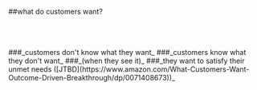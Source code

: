 <!-- .slide: data-background="resources/footer.svg" data-background-size="contain" data-background-position="bottom"  -->

##what do customers want?

<br/>
<br/>
<br/>
###_customers don't know what they want_ <!-- .element: class="fragment"; style="color:maroon" -->
###_customers know what they don't want_ <!-- .element: class="fragment"; style="color:maroon" -->
###_(when they see it)_ <!-- .element: class="fragment"; style="color:maroon" -->
###_they want to satisfy their unmet needs ([JTBD](https://www.amazon.com/What-Customers-Want-Outcome-Driven-Breakthrough/dp/0071408673))_ <!-- .element: class="fragment"; style="color:maroon" -->

<br/>
<br/>
<br/>
<br/>
<br/>
<br/>
<br/>
<br/>
<br/>
<br/>
<br/>
<br/>
<br/>
<br/>
<br/>
<br/>
<br/>
<br/>
<br/>
<br/>
<br/>
<br/>
<br/>
<br/>
<br/>
<br/>
<br/>
<aside class="notes">
  <p>
  </p>
</aside>
